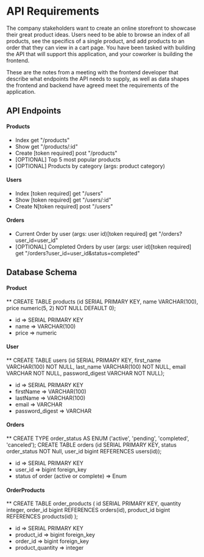 # API Requirements
The company stakeholders want to create an online storefront to showcase their great product ideas. Users need to be able to browse an index of all products, see the specifics of a single product, and add products to an order that they can view in a cart page. You have been tasked with building the API that will support this application, and your coworker is building the frontend.

These are the notes from a meeting with the frontend developer that describe what endpoints the API needs to supply, as well as data shapes the frontend and backend have agreed meet the requirements of the application. 

## API Endpoints
#### Products
- Index 
    get "/products"
- Show 
    get "/products/:id"
- Create [token required]
    post "/products"
- [OPTIONAL] Top 5 most popular products 
- [OPTIONAL] Products by category (args: product category)

#### Users
- Index [token required]
    get "/users"
- Show [token required]
    get "/users/:id"
- Create N[token required]
    post "/users"

#### Orders
- Current Order by user (args: user id)[token required]
    get "/orders?user_id=user_id"
- [OPTIONAL] Completed Orders by user (args: user id)[token required]
    get "/orders?user_id=user_id&status=completed"

## Database Schema
#### Product
** CREATE TABLE products (id SERIAL PRIMARY KEY, name VARCHAR(100), price numeric(5, 2) NOT NULL DEFAULT 0);
-  id => SERIAL PRIMARY KEY
- name => VARCHAR(100)
- price => numeric

#### User
** CREATE TABLE users (id SERIAL PRIMARY KEY, first_name VARCHAR(100) NOT NULL, last_name VARCHAR(100) NOT NULL, email VARCHAR NOT NULL, password_digest VARCHAR NOT NULL);
- id => SERIAL PRIMARY KEY
- firstName => VARCHAR(100)
- lastName => VARCHAR(100)
- email => VARCHAR
- password_digest => VARCHAR

#### Orders
**  CREATE TYPE order_status AS ENUM ('active', 'pending', 'completed', 'canceled');
CREATE TABLE orders (id SERIAL PRIMARY KEY, status order_status NOT Null, user_id bigint REFERENCES users(id));
- id => SERIAL PRIMARY KEY
- user_id => bigint foreign_key
- status of order (active or complete) => Enum

#### OrderProducts
** CREATE TABLE order_products ( id SERIAL PRIMARY KEY, quantity integer, order_id bigint REFERENCES orders(id), product_id bigint REFERENCES products(id) );
- id => SERIAL PRIMARY KEY
- product_id => bigint foreign_key
- order_id => bigint foreign_key
- product_quantity => integer
